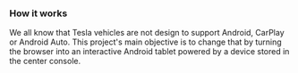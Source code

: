 ### How it works

We all know that Tesla vehicles are not design to support Android, CarPlay or Android Auto. This project's main objective is to change that by turning the browser into an interactive Android tablet powered by a device stored in the center console.
